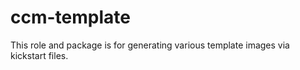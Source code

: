 # ccm-template
This role and package is for generating various template images via kickstart files.
